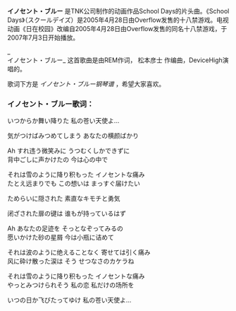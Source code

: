 

**イノセント・ブルー** 是TNK公司制作的动画作品School Days的片头曲。《School
Days》（スクールデイズ）是2005年4月28日由Overflow发售的十八禁游戏。电视动画《日在校园》改编自2005年4月28日由Overflow发售的同名十八禁游戏，于2007年7月3日开始播放。

_  
イノセント・ブルー_ 这首歌曲是由REM作词， 松本彦士 作编曲，DeviceHigh演唱的。

  
歌词下方是 _イノセント・ブルー钢琴谱_ ，希望大家喜欢。

### イノセント・ブルー歌词：

いつからか舞い降りた 私の苍い天使よ...

気がつけばみつめてしまう あなたの横颜ばかり

Ah すれ违う微笑みに うつむくしかできずに  
背中ごしに声かけたの 今は心の中で

それは雪のように降り积もった イノセントな痛み  
たとえ远まりでも この想いは まっすぐ届けたい

ためらいに隠された 素直なキモチと勇気

闭ざされた扉の键は 谁もが持っているはず

Ah あなたの足迹を そっとなぞってみるの  
愿いかけた砂の星屑 今は小瓶に诘めて

それは波のように绝えることなく 寄せては引く痛み  
风に砕け散った涙は そう せつなさのカケラね

それは雪のように降り积もった イノセントな痛み  
やっとみつけられそう 私の恋 私だけの场所を

いつの日か飞びたってゆけ 私の苍い天使よ...

